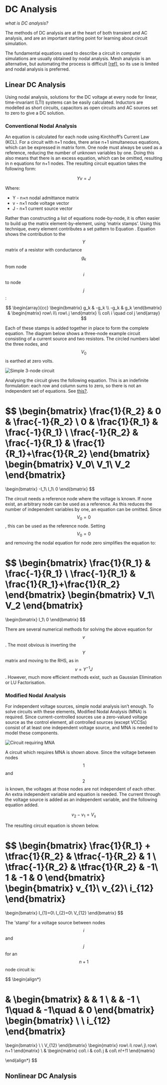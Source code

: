 # DC Analysis

*what is DC analysis?*

The methods of DC analysis are at the heart of both transient and AC analysis, and are an important starting point for learning about circuit simulation.

The fundamental equations used to describe a circuit in computer simulations are usually obtained by nodal analysis. Mesh analysis is an alternative, but automating the process is difficult [[ref](https://books.google.co.uk/books/about/Computer_Methods_for_Circuit_Analysis_an.html?id=7-6t1RJSGC0C&hl=en)], so its use is limited and nodal analysis is preferred.

## Linear DC Analysis

Using nodal analysis, solutions for the DC voltage at every node for linear, time-invariant (LTI) systems can be easily calculated. Inductors are modelled as short circuits, capacitors as open circuits and AC sources set to zero to give a DC solution.

### Conventional Nodal Analysis

An equation is calculated for each node using Kirchhoff’s Current Law (KCL). For a circuit with n+1 nodes, there arise n+1 simultaneous equations, which can be expressed in matrix form. One node must always be used as a reference, reducing the number of unknown variables by one. Doing this also means that there is an excess equation, which can be omitted, resulting in n equations for n+1 nodes. The resulting circuit equation takes the following form:

$$
Yv=J
$$

Where:

- Y - n×n nodal admittance matrix
- v - n×1 node voltage vector
- J - n×1 current source vector

Rather than constructing a list of equations node-by-node, it is often easier to build up the matrix element-by-element, using ‘matrix stamps’. Using this technique, every element contributes a set pattern to Equation . Equation  shows the contribution to the $$Y$$ matrix of a resistor with conductance $$g_k$$ from node $$i$$ to node $$j$$:

$$
\begin{array}{cc}
\begin{bmatrix}
g_k & -g_k \\
-g_k & g_k
\end{bmatrix}
&
\begin{matrix}
row\ i\\ 
row\ j
\end{matrix}
\\
col\ i \quad col j
\end{array}
$$

Each of these stamps is added together in place to form the complete equation. 
The diagram below shows a three-node example circuit consisting of a current source and two resistors. The circled numbers label the three nodes, and $$V_0$$ is earthed at zero volts.

![Simple 3-node circuit](./simple-3-node-circuit.jpg)

Analysing the circuit gives the following equation. This is an indefinite formulation: each row and column sums to zero, so there is not an independent set of equations. See [this?](https://en.wikipedia.org/wiki/Overdetermined_system).

$$
\begin{bmatrix}
\frac{1}{R_2} & 0 & \frac{-1}{R_2} \\ 
0 & \frac{1}{R_1} & \frac{-1}{R_1} \\ 
\frac{-1}{R_2} & \frac{-1}{R_1} & \frac{1}{R_1}+\frac{1}{R_2}
\end{bmatrix}
\begin{bmatrix}
V_0\\ 
V_1\\ 
V_2
\end{bmatrix}
=
\begin{bmatrix}
-I_1\\ 
I_1\\ 
0
\end{bmatrix}
$$

The circuit needs a reference node where the voltage is known. If none exist, an arbitrary node can be used as a reference. As this reduces the number of independent variables by one, an equation can be omitted. Since $$V_0 = 0$$, this can be used as the reference node. Setting $$V_0 = 0$$ and removing the nodal equation for node zero simplifies the equation to:

$$
\begin{bmatrix}
\frac{1}{R_1} & \frac{-1}{R_1} \\ 
\frac{-1}{R_1} & \frac{1}{R_1}+\frac{1}{R_2}
\end{bmatrix}
\begin{bmatrix}
V_1\\ 
V_2
\end{bmatrix}
=
\begin{bmatrix}
I_1\\ 
0
\end{bmatrix}
$$

There are several numerical methods for solving the above equation for $$v$$. The most obvious is inverting the $$Y$$ matrix and moving to the RHS, as in $$v=Y^{-1}J$$. However, much more efficient methods exist, such as Gaussian Elimination or LU Factorisation.

### Modified Nodal Analysis

For independent voltage sources, simple nodal analysis isn’t enough. To solve circuits with these elements, Modified Nodal Analysis (MNA) is required. Since current-controlled sources use a zero-valued voltage source as the control element, all controlled sources (except VCCSs) consist of at least one independent voltage source, and MNA is needed to model these components.

![Circuit requiring MNA](./MNA.jpg)

A circuit which requires MNA is shown above. Since the voltage between nodes $$1$$ and $$2$$ is known, the voltages at those nodes are not independent of each other. An extra independent variable and equation is needed. The current through the voltage source is added as an independent variable, and the following equation added.

$$
v_2-v_1=V_s
$$

The resulting circuit equation is shown below.

$$
\begin{bmatrix}
\frac{1}{R_1} + \tfrac{1}{R_2} & \tfrac{-1}{R_2} & 1 \\
\tfrac{-1}{R_2} & \tfrac{1}{R_2} & -1\\
1 & -1 & 0
\end{bmatrix}
\begin{bmatrix}
v_{1}\\
v_{2}\\
i_{12}
\end{bmatrix}
=
\begin{bmatrix}
I_{1}=0\\
I_{2}=0\\
V_{12}
\end{bmatrix}
$$

The 'stamp' for a voltage source between nodes $$i$$ and $$j$$ for an $$n+1$$ node circuit is:

$$
\begin{align*}

&
\begin{bmatrix}
 &  & 1 \\
 &  & -1 \\
1\quad & -1\quad & 0
\end{bmatrix}
\begin{bmatrix}
 \\
 \\
i_{12}
\end{bmatrix}
=
\begin{bmatrix}
 \\
 \\
V_{12}
\end{bmatrix}
\begin{matrix}
row\ i\\ 
row\ j\\ 
row\ n+1
\end{matrix}
\\
&
\begin{matrix}
col\ i & col\ j & col\ n\!+\!1
\end{matrix}

\end{align*}
$$

## Nonlinear DC Analysis
